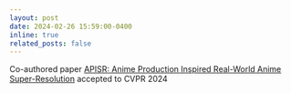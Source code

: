 ```yaml
---
layout: post
date: 2024-02-26 15:59:00-0400
inline: true
related_posts: false
---
```


Co-authored paper [APISR: Anime Production Inspired Real-World Anime Super-Resolution](https://arxiv.org/abs/2403.01598) accepted to CVPR 2024